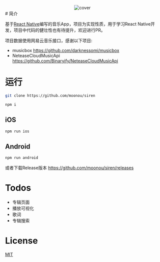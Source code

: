 <div align="center">
 <img src="https://github.com/moonou/siren/raw/master/screenshots/cover.jpg?raw=true" alt="cover"/>
</div>
# 简介

基于[React Native](https://github.com/facebook/react-native)编写的音乐App，项目为实现性质，用于学习React Native开发，项目中代码的健壮性也有待提升，欢迎进行PR。

项目数据使用网易云音乐接口，感谢以下项目:
* musicbox https://github.com/darknessomi/musicbox
* NeteaseCloudMusicApi https://github.com/Binaryify/NeteaseCloudMusicApi

# 运行

```bash
git clone https://github.com/moonou/siren

npm i
```
## iOS
```bash
npm run ios
```
## Android
```bash
npm run android
```
或者下载Release版本
https://github.com/moonou/siren/releases
# Todos
- 专辑页面
- 播放可视化
- 歌词
- 专辑搜索

# License
[MIT](https://github.com/moonou/siren/blob/master/LICENSE)